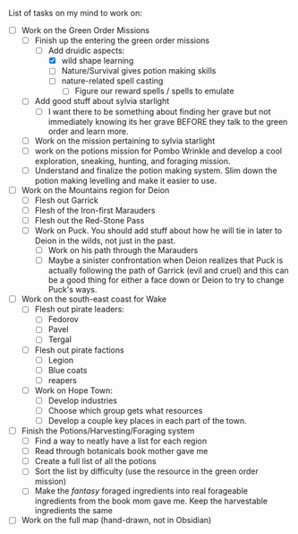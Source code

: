 List of tasks on my mind to work on:

- [ ] Work on the Green Order Missions
	- [ ] Finish up the entering the green order missions
		- [ ] Add druidic aspects:
			- [x] wild shape learning
			- [ ] Nature/Survival gives potion making skills
			- [ ] nature-related spell casting
				- [ ] Figure our reward spells / spells to emulate
	- [ ] Add good stuff about sylvia starlight
		- [ ] I want there to be something about finding her grave but not immediately knowing its her grave BEFORE they talk to the green order and learn more. 
	- [ ] Work on the mission pertaining to sylvia starlight
	- [ ] work on the potions mission for Pombo Wrinkle and develop a cool exploration, sneaking, hunting, and foraging mission. 
	- [ ] Understand and finalize the potion making system. Slim down the potion making levelling and make it easier to use. 
- [ ] Work on the Mountains region for Deion
	- [ ] Flesh out Garrick
	- [ ] Flesh of the Iron-first Marauders
	- [ ] Flesh out the Red-Stone Pass
	- [ ] Work on Puck. You should add stuff about how he will tie in later to Deion in the wilds, not just in the past. 
		- [ ] Work on his path through the Marauders
		- [ ] Maybe a sinister confrontation when Deion realizes that Puck is actually following the path of Garrick (evil and cruel) and this can be a good thing for either a face down or Deion to try to change Puck's ways. 
- [ ] Work on the south-east coast for Wake
	- [ ] Flesh out pirate leaders:
		- [ ] Fedorov
		- [ ] Pavel
		- [ ] Tergal
	- [ ] Flesh out pirate factions
		- [ ] Legion
		- [ ] Blue coats
		- [ ] reapers
	- [ ] Work on Hope Town:
		- [ ] Develop industries
		- [ ] Choose which group gets what resources
		- [ ] Develop a couple key places in each part of the town. 
- [ ] Finish the Potions/Harvesting/Foraging system
	- [ ] Find a way to neatly have a list for each region
	- [ ] Read through botanicals book mother gave me
	- [ ] Create a full list of all the potions
	- [ ] Sort the list by difficulty (use the resource in the green order mission)
	- [ ] Make the *fantasy* foraged ingredients into real forageable ingredients from the book mom gave me. Keep the harvestable ingredients the same
- [ ] Work on the full map (hand-drawn, not in Obsidian)